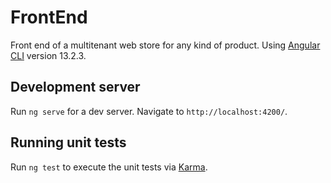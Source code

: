 # FrontEnd

Front end of a multitenant web store for any kind of product. Using [Angular CLI](https://github.com/angular/angular-cli) version 13.2.3.

## Development server

Run `ng serve` for a dev server. Navigate to `http://localhost:4200/`.


## Running unit tests

Run `ng test` to execute the unit tests via [Karma](https://karma-runner.github.io).
